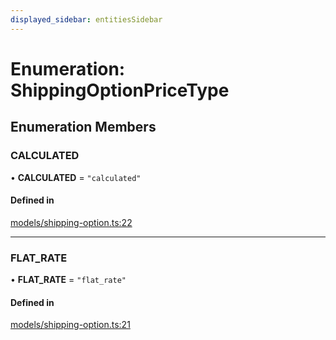 ```yaml
---
displayed_sidebar: entitiesSidebar
---
```


# Enumeration: ShippingOptionPriceType

## Enumeration Members

### CALCULATED

• **CALCULATED** = ``"calculated"``

#### Defined in

[models/shipping-option.ts:22](https://github.com/medusajs/medusa/blob/f7a63f178/packages/medusa/src/models/shipping-option.ts#L22)

___

### FLAT\_RATE

• **FLAT\_RATE** = ``"flat_rate"``

#### Defined in

[models/shipping-option.ts:21](https://github.com/medusajs/medusa/blob/f7a63f178/packages/medusa/src/models/shipping-option.ts#L21)
